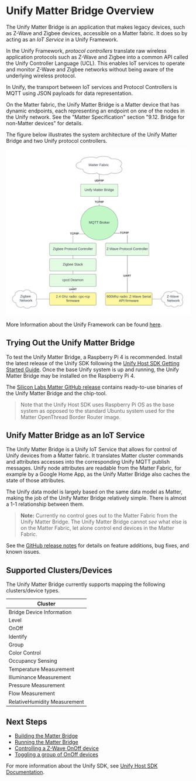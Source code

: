 # Unify Matter Bridge Overview

The Unify Matter Bridge is an application that makes legacy devices, such as Z-Wave and Zigbee devices, accessible on a Matter fabric. It does so by acting as an _IoT Service_ in a Unify Framework.

In the Unify Framework, _protocol controllers_ translate raw wireless application protocols such as Z-Wave and Zigbee into a common API called the Unify Controller Language (UCL). This enables IoT services to operate and monitor Z-Wave and Zigbee networks without being aware of the underlying wireless protocol.

In Unify, the transport between IoT services and Protocol Controllers is MQTT using JSON payloads for data representation.

On the Matter fabric, the Unify Matter Bridge is a Matter device that has dynamic endpoints, each representing an endpoint on one of the nodes in the Unify network. See the "Matter Specification" section "9.12. Bridge for non-Matter devices" for details.

The figure below illustrates the system architecture of the Unify Matter Bridge and two Unify protocol controllers.

![UnifyMatterBridgeSystem](./images/unify-matter-system.png)

More Information about the Unify Framework can be found [here](https://siliconlabs.github.io/UnifySDK/doc/UnifySDK.html).

## Trying Out the Unify Matter Bridge

To test the Unify Matter Bridge, a Raspberry Pi 4 is recommended. Install the latest release of the Unify SDK following the [Unify Host SDK Getting Started Guide](https://siliconlabs.github.io/UnifySDK/doc/getting_started.html). Once the base Unify system is up and running, the Unify Matter Bridge may be installed on the Raspberry Pi 4.

The [Silicon Labs Matter GitHub release](https://github.com/SiliconLabs/matter/releases) contains ready-to-use binaries of the Unify Matter Bridge and the chip-tool.

> Note that the Unify Host SDK uses Raspberry Pi OS as the base system as opposed to the standard Ubuntu system used for the Matter OpenThread Border Router image.

## Unify Matter Bridge as an IoT Service

The Unify Matter Bridge is a Unify IoT Service that allows for control of Unify devices from a Matter fabric. It translates Matter cluster commands and attributes accesses into the corresponding Unify MQTT publish messages. Unify node attributes are readable from the Matter Fabric, for example by a Google Home App, as the Unify Matter Bridge also caches the state of those attributes.

The Unify data model is largely based on the same data model as Matter, making the job of the Unify Matter Bridge relatively simple. There is almost a 1-1 relationship between them.

> **Note:** Currently no control goes out to the Matter Fabric from the Unify Matter Bridge. The Unify Matter Bridge cannot _see_ what else is on the Matter Fabric, let alone control end devices in the Matter Fabric.

See the [GitHub release notes](https://github.com/SiliconLabs/matter/releases) for details on feature additions, bug fixes, and known issues.

## Supported Clusters/Devices

The Unify Matter Bridge currently supports mapping the following clusters/device types.

| Cluster                      |
| ---------------------------- |
| Bridge Device Information    |
| Level                        |
| OnOff                        |
| Identify                     |
| Group                        |
| Color Control                |
| Occupancy Sensing            |
| Temperature Measurement      |
| Illuminance Measurement      |
| Pressure Measurement         |
| Flow Measurement             |
| RelativeHumidity Measurement |

## Next Steps

- [Building the Matter Bridge](./readme-building.md)
- [Running the Matter Bridge](./readme-user.md#running-the-matter-bridge)
- [Controlling a Z-Wave OnOff device](./readme-user.md#toggle-an-on-off-device)
- [Toggling a group of OnOff devices](./readme-user.md#toggle-a-group-of-on-off-devices)

For more information about the Unify SDK, see [Unify Host SDK Documentation](https://siliconlabs.github.io/UnifySDK/doc/UnifySDK.html).
